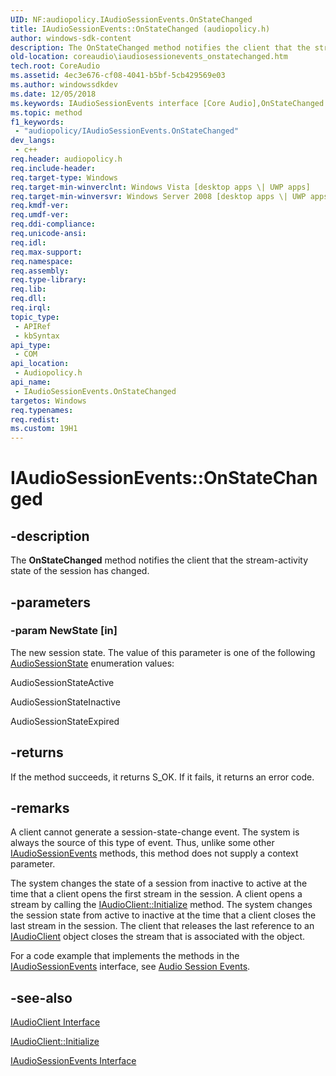 ```yaml
---
UID: NF:audiopolicy.IAudioSessionEvents.OnStateChanged
title: IAudioSessionEvents::OnStateChanged (audiopolicy.h)
author: windows-sdk-content
description: The OnStateChanged method notifies the client that the stream-activity state of the session has changed.
old-location: coreaudio\iaudiosessionevents_onstatechanged.htm
tech.root: CoreAudio
ms.assetid: 4ec3e676-cf08-4041-b5bf-5cb429569e03
ms.author: windowssdkdev
ms.date: 12/05/2018
ms.keywords: IAudioSessionEvents interface [Core Audio],OnStateChanged method, IAudioSessionEvents.OnStateChanged, IAudioSessionEvents::OnStateChanged, IAudioSessionEventsOnStateChanged, OnStateChanged, OnStateChanged method [Core Audio], OnStateChanged method [Core Audio],IAudioSessionEvents interface, audiopolicy/IAudioSessionEvents::OnStateChanged, coreaudio.iaudiosessionevents_onstatechanged
ms.topic: method
f1_keywords: 
 - "audiopolicy/IAudioSessionEvents.OnStateChanged"
dev_langs:
 - c++
req.header: audiopolicy.h
req.include-header: 
req.target-type: Windows
req.target-min-winverclnt: Windows Vista [desktop apps \| UWP apps]
req.target-min-winversvr: Windows Server 2008 [desktop apps \| UWP apps]
req.kmdf-ver: 
req.umdf-ver: 
req.ddi-compliance: 
req.unicode-ansi: 
req.idl: 
req.max-support: 
req.namespace: 
req.assembly: 
req.type-library: 
req.lib: 
req.dll: 
req.irql: 
topic_type:
 - APIRef
 - kbSyntax
api_type:
 - COM
api_location:
 - Audiopolicy.h
api_name:
 - IAudioSessionEvents.OnStateChanged
targetos: Windows
req.typenames: 
req.redist: 
ms.custom: 19H1
---
```


# IAudioSessionEvents::OnStateChanged


## -description



The <b>OnStateChanged</b> method notifies the client that the stream-activity state of the session has changed.




## -parameters




### -param NewState [in]

The new session state. The value of this parameter is one of the following <a href="https://docs.microsoft.com/windows/win32/api/audiosessiontypes/ne-audiosessiontypes-audiosessionstate">AudioSessionState</a> enumeration values:

AudioSessionStateActive

AudioSessionStateInactive

AudioSessionStateExpired


## -returns



If the method succeeds, it returns S_OK. If it fails, it returns an error code.




## -remarks



A client cannot generate a session-state-change event. The system is always the source of this type of event. Thus, unlike some other <a href="https://docs.microsoft.com/windows/desktop/api/audiopolicy/nn-audiopolicy-iaudiosessionevents">IAudioSessionEvents</a> methods, this method does not supply a context parameter.

The system changes the state of a session from inactive to active at the time that a client opens the first stream in the session. A client opens a stream by calling the <a href="https://docs.microsoft.com/windows/desktop/api/audioclient/nf-audioclient-iaudioclient-initialize">IAudioClient::Initialize</a> method. The system changes the session state from active to inactive at the time that a client closes the last stream in the session. The client that releases the last reference to an <a href="https://docs.microsoft.com/windows/desktop/api/audioclient/nn-audioclient-iaudioclient">IAudioClient</a> object closes the stream that is associated with the object.

For a code example that implements the methods in the <a href="https://docs.microsoft.com/windows/desktop/api/audiopolicy/nn-audiopolicy-iaudiosessionevents">IAudioSessionEvents</a> interface, see <a href="https://docs.microsoft.com/windows/desktop/CoreAudio/audio-session-events">Audio Session Events</a>.




## -see-also




<a href="https://docs.microsoft.com/windows/desktop/api/audioclient/nn-audioclient-iaudioclient">IAudioClient Interface</a>



<a href="https://docs.microsoft.com/windows/desktop/api/audioclient/nf-audioclient-iaudioclient-initialize">IAudioClient::Initialize</a>



<a href="https://docs.microsoft.com/windows/desktop/api/audiopolicy/nn-audiopolicy-iaudiosessionevents">IAudioSessionEvents Interface</a>
 

 

